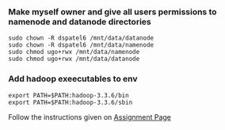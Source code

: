 ### Make myself owner and give all users permissions to namenode and datanode directories
```
sudo chown -R dspatel6 /mnt/data/datanode
sudo chown -R dspatel6 /mnt/data/namenode
sudo chmod ugo+rwx /mnt/data/namenode
sudo chmod ugo+rwx /mnt/data/datanode
```

### Add hadoop exeecutables to env
```
export PATH=$PATH:hadoop-3.3.6/bin
export PATH=$PATH:hadoop-3.3.6/sbin
```

Follow the instructions given on [Assignment Page](https://pages.cs.wisc.edu/~shivaram/cs744-sp24/assignment1.html)